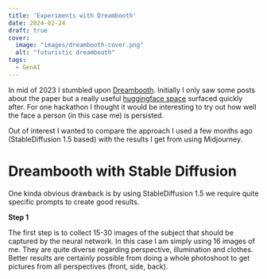 ```yaml
---
title: 'Experiments with Dreambooth'
date: 2024-02-24
draft: true
cover:
  image: "images/dreambooth-cover.png"
  alt: "futuristic dreambooth"
tags: 
  - GenAI
---
```


In mid of 2023 I stumbled upon [Dreambooth](https://dreambooth.github.io/).
Initially I only saw some posts about the paper but a really useful [huggingface space](https://huggingface.co/spaces/multimodalart/dreambooth-training) surfaced quickly after.
For one hackathon I thought it would be interesting to try out how well the face a person (in this case me) is persisted.

Out of interest I wanted to compare the approach I used a few months ago (StableDiffusion 1.5 based) with the results I get from using Midjourney.

# Dreambooth with Stable Diffusion
One kinda obvious drawback is by using StableDiffusion 1.5 we require quite specific prompts to create good results.

**Step 1**

The first step is to collect 15-30 images of the subject that should be captured by the neural network. 
In this case I am simply using 16 images of me.
They are quite diverse regarding perspective, illumination and clothes.
Better results are certainly possible from doing a whole photoshoot to get pictures from all perspectives (front, side, back).

